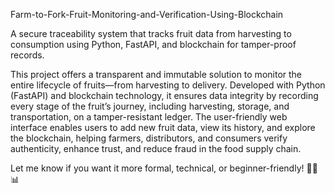 Farm-to-Fork-Fruit-Monitoring-and-Verification-Using-Blockchain

A secure traceability system that tracks fruit data from harvesting to consumption using Python, FastAPI, and blockchain for tamper-proof records.

This project offers a transparent and immutable solution to monitor the entire lifecycle of fruits—from harvesting to delivery. Developed with Python (FastAPI) and blockchain technology, it ensures data integrity by recording every stage of the fruit’s journey, including harvesting, storage, and transportation, on a tamper-resistant ledger. The user-friendly web interface enables users to add new fruit data, view its history, and explore the blockchain, helping farmers, distributors, and consumers verify authenticity, enhance trust, and reduce fraud in the food supply chain.

Let me know if you want it more formal, technical, or beginner-friendly! 📂✅📊
